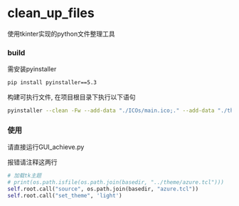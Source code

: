 # clean_up_files

使用tkinter实现的python文件整理工具


### build

需安装pyinstaller

```bash
pip install pyinstaller==5.3
```

构建可执行文件, 在项目根目录下执行以下语句

```bash
pyinstaller --clean -Fw --add-data "./ICOs/main.ico;." --add-data "./theme;./theme" ./com/GUI_achieve.py
```

### 使用

请直接运行GUI_achieve.py

报错请注释这两行

```python
# 加载tk主题
# print(os.path.isfile(os.path.join(basedir, "../theme/azure.tcl")))
self.root.call("source", os.path.join(basedir, "azure.tcl"))
self.root.call("set_theme", 'light')
```

